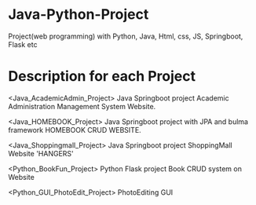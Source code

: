 # Java-Python-Project
Project(web programming) with Python, Java, Html, css, JS, Springboot, Flask etc 

# Description for each Project

<Java_AcademicAdmin_Project>
Java Springboot project 
Academic Administration Management System Website.
  
<Java_HOMEBOOK_Project>
Java Springboot project with JPA and bulma framework
HOMEBOOK CRUD WEBSITE.

<Java_Shoppingmall_Project>
Java Springboot project 
ShoppingMall Website 'HANGERS'

<Python_BookFun_Project>
Python Flask project 
Book CRUD system on Website

<Python_GUI_PhotoEdit_Project>
PhotoEditing GUI

